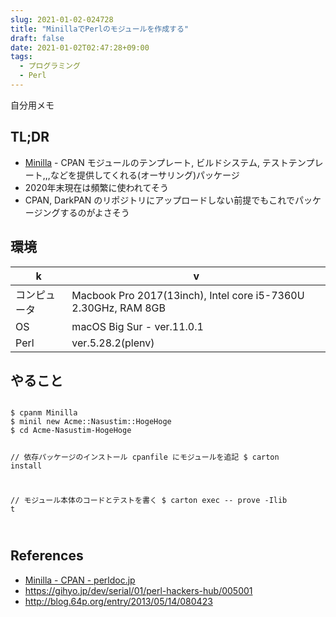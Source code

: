 ```yaml
---
slug: 2021-01-02-024728
title: "MinillaでPerlのモジュールを作成する"
draft: false
date: 2021-01-02T02:47:28+09:00
tags:
  - プログラミング
  - Perl
---
```


自分用メモ

## TL;DR

- <a href="https://metacpan.org/pod/Minilla">Minilla</a> - CPAN モジュールのテンプレート, ビルドシステム, テストテンプレート,,,などを提供してくれる(オーサリング)パッケージ
- 2020年末現在は頻繁に使われてそう
- CPAN, DarkPAN のリポジトリにアップロードしない前提でもこれでパッケージングするのがよさそう

## 環境

| k            | v                                                              |
| ------------ | -------------------------------------------------------------- |
| コンピュータ | Macbook Pro 2017(13inch), Intel core i5-7360U 2.30GHz, RAM 8GB |
| OS           | macOS Big Sur - ver.11.0.1                                     |
| Perl         | ver.5.28.2(plenv)                                              |

## やること

<code>
$ cpanm Minilla
$ minil new Acme::Nasustim::HogeHoge
$ cd Acme-Nasustim-HogeHoge

// 依存パッケージのインストール
cpanfile にモジュールを追記
$ carton install

// モジュール本体のコードとテストを書く
$ carton exec -- prove -Ilib t

</code>

## References

- [Minilla - CPAN - perldoc.jp](https://perldoc.jp/docs/modules/Minilla-v0.6.4/lib/Minilla.pod)
- https://gihyo.jp/dev/serial/01/perl-hackers-hub/005001
- http://blog.64p.org/entry/2013/05/14/080423
